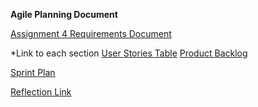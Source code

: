 **Agile Planning Document**

[Assignment 4 Requirements Document](https://github.com/jaymeechelsea/grade-points-system/blob/main/Assignment4/SystemRequirementsDocument.md)

*Link to each section
[User Stories Table](https://github.com/jaymeechelsea/grade-points-system/blob/main/Assignment6/UserStoryCreation.md)
[Product Backlog](https://github.com/jaymeechelsea/grade-points-system/blob/main/Assignment6/ProductBacklogCreation.md)

[Sprint Plan](https://github.com/jaymeechelsea/grade-points-system/blob/main/Assignment6/SprintPlanningTable.md)

[Reflection Link](https://github.com/jaymeechelsea/grade-points-system/blob/main/Assignment6/Reflection.md)